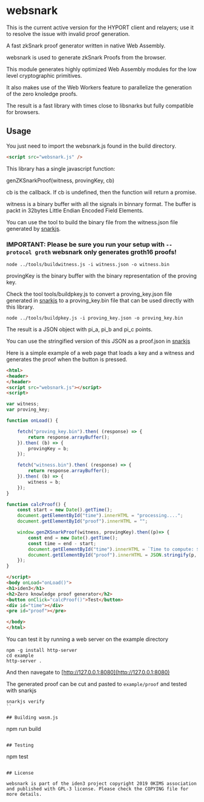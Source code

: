 # websnark

This is the current active version for the HYPORT client and relayers; use it to resolve the issue with invalid proof generation.

A fast zkSnark proof generator written in native Web Assembly.

websnark is used to generate zkSnark Proofs from the browser.

This module generates highly optimized Web Assembly modules for the low level
cryptographic primitives.

It also makes use of the Web Workers feature to parallelize the generation
of the zero knoledge proofs.

The result is a fast library with times close to libsnarks but fully compatible for
browsers.

## Usage

You just need to import the websnark.js found in the build directory.

```html
<script src="websnark.js" />
```

This library has a single javascript function:

genZKSnarkProof(witness, provingKey, cb)

cb is the callback.  If cb is undefined, then the function will return a promise.

witness is a binary buffer with all the signals in binnary format.  The buffer is packt in 32bytes Little Endian Encoded Field Elements.

You can use the tool to build the binary file from the witness.json file generated by [snarkjs](https://github.com/iden3/snarkjs).

### IMPORTANT: Please be sure you run your setup with `--protocol groth`  websnark only generates groth16 proofs!

```
node ../tools/buildwitness.js -i witness.json -o witness.bin
```

provingKey is the binary buffer with the binary representation of the proving key.

Check the tool tools/buildpkey.js to convert a proving_key.json file generated
in [snarkjs](https://github.com/iden3/snarkjs) to a proving_key.bin file that can
be used directly with this library.

```
node ../tools/buildpkey.js -i proving_key.json -o proving_key.bin
```

The result is a JSON object with pi_a, pi_b and pi_c points.

You can use the stringified version of this JSON as a proof.json in [snarkjs](https://github.com/iden3/snarkjs)


Here is a simple example of a web page that loads a key and a witness and generates the proof when the button is pressed.

```html
<html>
<header>
</header>
<script src="websnark.js"></script>
<script>

var witness;
var proving_key;

function onLoad() {

    fetch("proving_key.bin").then( (response) => {
        return response.arrayBuffer();
    }).then( (b) => {
        provingKey = b;
    });

    fetch("witness.bin").then( (response) => {
        return response.arrayBuffer();
    }).then( (b) => {
        witness = b;
    });
}

function calcProof() {
    const start = new Date().getTime();
    document.getElementById("time").innerHTML = "processing....";
    document.getElementById("proof").innerHTML = "";

    window.genZKSnarkProof(witness, provingKey).then((p)=> {
        const end = new Date().getTime();
        const time = end - start;
        document.getElementById("time").innerHTML = `Time to compute: ${time}ms`;
        document.getElementById("proof").innerHTML = JSON.stringify(p, null, 1);
    });
}

</script>
<body onLoad="onLoad()">
<h1>iden3</h1>
<h2>Zero knowledge proof generator</h2>
<button onClick="calcProof()">Test</button>
<div id="time"></div>
<pre id="proof"></pre>

</body>
</html>
```

You can test it by running a web server on the example directory

```
npm -g install http-server
cd example
http-server .
```

And then navegate to [http://127.0.0.1:8080](http://127.0.0.1:8080)

The generated proof can be cut and pasted to `example/proof` and tested with snarkjs

```
snarkjs verify
``

## Building wasm.js

```
npm run build
```

## Testing

```
npm test
```

## License

websnark is part of the iden3 project copyright 2019 0KIMS association and published with GPL-3 license. Please check the COPYING file for more details.
